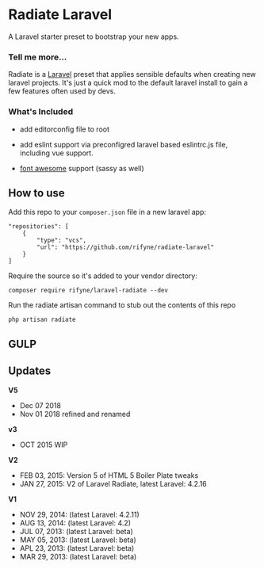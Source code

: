 Radiate Laravel
=======
A Laravel starter preset to bootstrap your new apps.

### Tell me more...

Radiate is a [Laravel](http://www.laravel.com) preset that applies sensible defaults when creating new laravel projects. It's just a quick mod to the default laravel install to gain a few features often used by devs.

### What's Included

* add editorconfig file to root

* add eslint support via preconfigred laravel based eslintrc.js file, including vue support.

* [font awesome](https://github.com/FortAwesome/Font-Awesome) support (sassy as well)


## How to use

Add this repo to your `composer.json` file in a new laravel app:

```
"repositories": [
    {
        "type": "vcs",
        "url": "https://github.com/rifyne/radiate-laravel"
    }
]
```

Require the source so it's added to your vendor directory:

```
composer require rifyne/laravel-radiate --dev

```

Run the radiate artisan command to stub out the contents of this repo

```
php artisan radiate
```



## GULP





## Updates
__V5__
* Dec 07 2018
* Nov 01 2018 refined and renamed

__v3__
* OCT 2015 WIP

__V2__

* FEB 03, 2015: Version 5 of HTML 5 Boiler Plate tweaks
* JAN 27, 2015: V2 of Laravel Radiate, latest Laravel: 4.2.16

__V1__

* NOV 29, 2014: (latest Laravel: 4.2.11)
* AUG 13, 2014: (latest Laravel: 4.2)
* JUL 07, 2013: (latest Laravel: beta)
* MAY 05, 2013: (latest Laravel: beta)
* APL 23, 2013: (latest Laravel: beta)
* MAR 29, 2013: (latest Laravel: beta)
